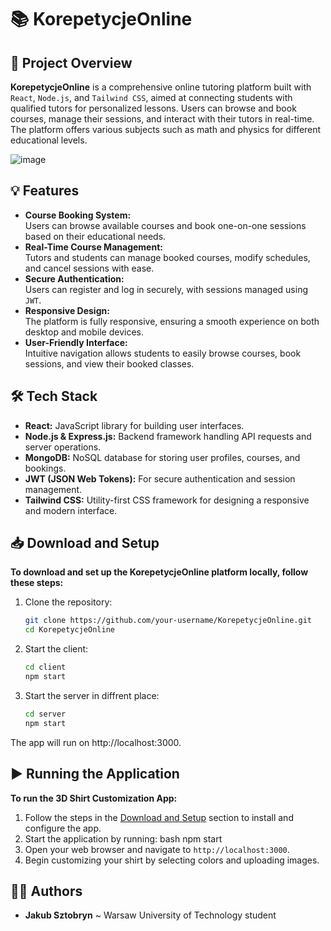 # 📚 KorepetycjeOnline

## 📝 Project Overview
**KorepetycjeOnline** is a comprehensive online tutoring platform built with `React`, `Node.js`, and `Tailwind CSS`, aimed at connecting students with qualified tutors for personalized lessons. Users can browse and book courses, manage their sessions, and interact with their tutors in real-time. The platform offers various subjects such as math and physics for different educational levels.

![image](https://github.com/user-attachments/assets/440cf7cc-16bb-48bb-b350-aa85d0dcd72b)

## 💡 Features
- **Course Booking System:**  
  Users can browse available courses and book one-on-one sessions based on their educational needs.
- **Real-Time Course Management:**  
  Tutors and students can manage booked courses, modify schedules, and cancel sessions with ease.
- **Secure Authentication:**  
  Users can register and log in securely, with sessions managed using `JWT`.
- **Responsive Design:**  
  The platform is fully responsive, ensuring a smooth experience on both desktop and mobile devices.
- **User-Friendly Interface:**  
  Intuitive navigation allows students to easily browse courses, book sessions, and view their booked classes.

## 🛠️ Tech Stack
- **React:** JavaScript library for building user interfaces.
- **Node.js & Express.js:** Backend framework handling API requests and server operations.
- **MongoDB:** NoSQL database for storing user profiles, courses, and bookings.
- **JWT (JSON Web Tokens):** For secure authentication and session management.
- **Tailwind CSS:** Utility-first CSS framework for designing a responsive and modern interface.

## 📥 Download and Setup
**To download and set up the KorepetycjeOnline platform locally, follow these steps:**

1. Clone the repository:
   ```bash
   git clone https://github.com/your-username/KorepetycjeOnline.git
   cd KorepetycjeOnline
2. Start the client:
    ```bash
    cd client
    npm start
3. Start the server in diffrent place:
    ```bash
    cd server
    npm start
The app will run on http://localhost:3000.

## ▶️ Running the Application
**To run the 3D Shirt Customization App:** 
1. Follow the steps in the [Download and Setup](#-download-and-setup) section to install and configure the app. 
2. Start the application by running:
bash npm start 
3. Open your web browser and navigate to `http://localhost:3000`. 
4. Begin customizing your shirt by selecting colors and uploading images.

## 🙋‍♂️ Authors
- **Jakub Sztobryn** ~ Warsaw University of Technology student
    
